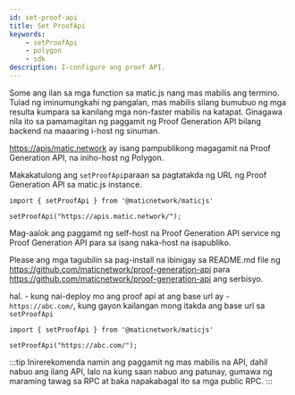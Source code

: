 ```yaml
---
id: set-proof-api
title: Set ProofApi
keywords:
    - setProofApi
    - polygon
    - sdk
description: I-configure ang proof API.
---
```


Some ang ilan sa mga function sa matic.js nang mas mabilis ang termino. Tulad ng iminumungkahi ng pangalan, mas mabilis silang bumubuo ng mga resulta kumpara sa kanilang mga non-faster mabilis na katapat. Ginagawa nila ito sa pamamagitan ng paggamit ng Proof Generation API bilang backend na maaaring i-host ng sinuman.

[https://apis/matic.network](https://apis/matic.network) ay isang pampublikong magagamit na Proof Generation API, na iniho-host ng Polygon.

Makakatulong ang `setProofApi`paraan sa pagtatakda ng URL ng Proof Generation API sa matic.js instance.

```
import { setProofApi } from '@maticnetwork/maticjs'

setProofApi("https://apis.matic.network/");
```

Mag-aalok ang paggamit ng self-host na Proof Generation API service ng Proof Generation API para sa isang naka-host na isapubliko.

Please ang mga tagubilin sa pag-install na ibinigay sa README.md file ng https://github.com/maticnetwork/proof-generation-api para https://github.com/maticnetwork/proof-generation-api ang serbisyo.

hal. - kung nai-deploy mo ang proof api at ang base url ay - `https://abc.com/`, kung gayon kailangan mong itakda ang base url sa `setProofApi`

```
import { setProofApi } from '@maticnetwork/maticjs'

setProofApi("https://abc.com/");
```

:::tip
Inirerekomenda namin ang paggamit ng mas mabilis na API, dahil nabuo ang ilang API, lalo na kung saan nabuo ang patunay, gumawa ng maraming tawag sa RPC at baka napakabagal ito sa mga public RPC.
:::
